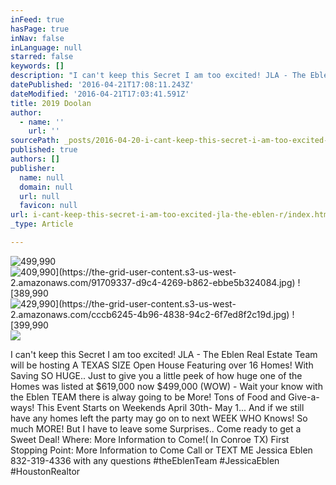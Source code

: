 ```yaml
---
inFeed: true
hasPage: true
inNav: false
inLanguage: null
starred: false
keywords: []
description: "I can't keep this Secret I am too excited! JLA - The Eblen Real Estate Team will be hosting A TEXAS SIZE Open House Featuring over 16 Homes! With Saving SO HUGE.. Just to give you a little peek of how huge one of the Homes was listed at $619,000 now $499,000 (WOW) - Wait your know with the Eblen TEAM there is alway going to be More! Tons of Food and Give-a-ways! This Event Starts on Weekends April 30th- May 1... And if we still have any homes left the party may go on to next WEEK WHO Knows! So much MORE! But I have to leave some Surprises.. Come ready to get a Sweet Deal! Where: More Information to Come!( In Conroe TX) First Stopping Point: More Information to Come Call or TEXT ME Jessica Eblen 832-319-4336 with any questions ‪#‎theEblenTeam‬ ‪#‎JessicaEblen‬ ‪#‎HoustonRealtor‬"
datePublished: '2016-04-21T17:08:11.243Z'
dateModified: '2016-04-21T17:03:41.591Z'
title: 2019 Doolan
author:
  - name: ''
    url: ''
sourcePath: _posts/2016-04-20-i-cant-keep-this-secret-i-am-too-excited-jla-the-eblen-r.md
published: true
authors: []
publisher:
  name: null
  domain: null
  url: null
  favicon: null
url: i-cant-keep-this-secret-i-am-too-excited-jla-the-eblen-r/index.html
_type: Article

---
```

![499,990](https://the-grid-user-content.s3-us-west-2.amazonaws.com/82d08401-a9a0-474a-8f74-2da5fd90e2b2.jpg)
![$409,990](https://the-grid-user-content.s3-us-west-2.amazonaws.com/91709337-d9c4-4269-b862-ebbe5b324084.jpg)
![$389,990](https://the-grid-user-content.s3-us-west-2.amazonaws.com/9e4663a2-afdb-48c0-8de4-a2bee091c656.jpg)
![$429,990](https://the-grid-user-content.s3-us-west-2.amazonaws.com/cccb6245-4b96-4838-94c2-6f7ed8f2c19d.jpg)
![$399,990](https://the-grid-user-content.s3-us-west-2.amazonaws.com/2cdac757-1167-4fac-94d4-087a39aef7bb.jpg)
![](https://the-grid-user-content.s3-us-west-2.amazonaws.com/9ee98576-d6f5-42db-a1ab-dd7266670a65.jpg)

I can't keep this Secret I am too excited! JLA - The Eblen Real Estate Team will be hosting A TEXAS SIZE Open House Featuring over 16 Homes! With Saving SO HUGE.. Just to give you a little peek of how huge one of the Homes was listed at $619,000 now $499,000 (WOW) - Wait your know with the Eblen TEAM there is alway going to be More! Tons of Food and Give-a-ways! This Event Starts on Weekends April 30th- May 1... And if we still have any homes left the party may go on to next WEEK WHO Knows! So much MORE! But I have to leave some Surprises.. Come ready to get a Sweet Deal! Where: More Information to Come!( In Conroe TX) First Stopping Point: More Information to Come Call or TEXT ME Jessica Eblen 832-319-4336 with any questions ‪\#‎theEblenTeam‬ ‪\#‎JessicaEblen‬ ‪\#‎HoustonRealtor‬